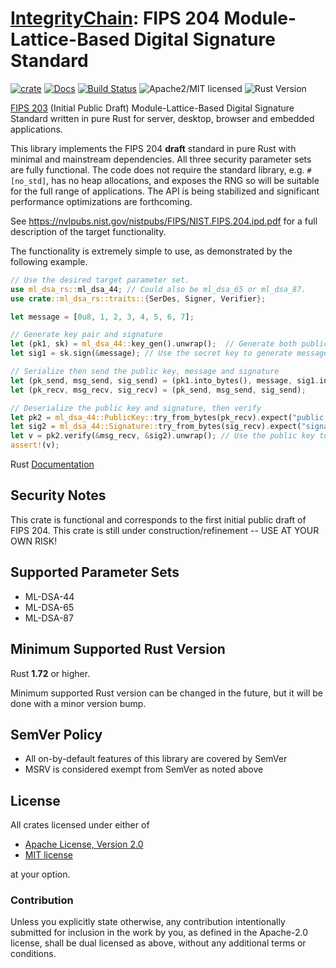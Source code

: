 # [IntegrityChain]: FIPS 204 Module-Lattice-Based Digital Signature Standard

[![crate][crate-image]][crate-link]
[![Docs][docs-image]][docs-link]
[![Build Status][build-image]][build-link]
![Apache2/MIT licensed][license-image]
![Rust Version][rustc-image]

[FIPS 203] (Initial Public Draft) Module-Lattice-Based Digital Signature
Standard written in pure Rust for server, desktop, browser and embedded applications.

This library implements the FIPS 204 **draft** standard in pure Rust with minimal and
mainstream dependencies. All three security parameter sets are fully functional. The
code does not require the standard library, e.g. `#[no_std]`, has no heap allocations, 
and exposes the RNG so will be suitable for the full range of applications.
The API is being stabilized and significant performance optimizations are forthcoming.

See <https://nvlpubs.nist.gov/nistpubs/FIPS/NIST.FIPS.204.ipd.pdf> for a full
description of the target functionality.

The functionality is extremely simple to use, as demonstrated by the following example.

~~~rust
// Use the desired target parameter set.
use ml_dsa_rs::ml_dsa_44; // Could also be ml_dsa_65 or ml_dsa_87. 
use crate::ml_dsa_rs::traits::{SerDes, Signer, Verifier};

let message = [0u8, 1, 2, 3, 4, 5, 6, 7];

// Generate key pair and signature
let (pk1, sk) = ml_dsa_44::key_gen().unwrap();  // Generate both public and secret keys
let sig1 = sk.sign(&message); // Use the secret key to generate message signature

// Serialize then send the public key, message and signature
let (pk_send, msg_send, sig_send) = (pk1.into_bytes(), message, sig1.into_bytes());
let (pk_recv, msg_recv, sig_recv) = (pk_send, msg_send, sig_send);

// Deserialize the public key and signature, then verify
let pk2 = ml_dsa_44::PublicKey::try_from_bytes(pk_recv).expect("public key deserialization failed");
let sig2 = ml_dsa_44::Signature::try_from_bytes(sig_recv).expect("signature deserialization failed");
let v = pk2.verify(&msg_recv, &sig2).unwrap(); // Use the public key to verify message signature
assert!(v);
~~~

Rust [Documentation][docs-link]

## Security Notes

This crate is functional and corresponds to the first initial public draft of FIPS 204.
This crate is still under construction/refinement -- USE AT YOUR OWN RISK!

## Supported Parameter Sets

- ML-DSA-44
- ML-DSA-65
- ML-DSA-87

## Minimum Supported Rust Version

Rust **1.72** or higher.

Minimum supported Rust version can be changed in the future, but it will be
done with a minor version bump.

## SemVer Policy

- All on-by-default features of this library are covered by SemVer
- MSRV is considered exempt from SemVer as noted above

## License

All crates licensed under either of

* [Apache License, Version 2.0](http://www.apache.org/licenses/LICENSE-2.0)
* [MIT license](http://opensource.org/licenses/MIT)

at your option.

### Contribution

Unless you explicitly state otherwise, any contribution intentionally submitted
for inclusion in the work by you, as defined in the Apache-2.0 license, shall be
dual licensed as above, without any additional terms or conditions.

[//]: # (badges)

[crate-image]: https://buildstats.info/crate/ml-dsa-rs

[crate-link]: https://crates.io/crates/ml-dsa-rs

[docs-image]: https://docs.rs/ml-dsa-rs/badge.svg

[docs-link]: https://docs.rs/ml-dsa-rs/

[build-image]: https://github.com/integritychain/ml-dsa-rs/workflows/test/badge.svg

[build-link]: https://github.com/integritychain/ml-dsa-rs/actions?query=workflow%3Atest

[license-image]: https://img.shields.io/badge/license-Apache2.0/MIT-blue.svg

[rustc-image]: https://img.shields.io/badge/rustc-1.72+-blue.svg

[//]: # (general links)

[IntegrityChain]: https://github.com/integritychain/

[FIPS 203]: https://csrc.nist.gov/pubs/fips/204/ipd
